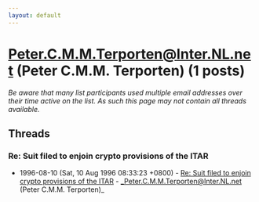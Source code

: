 ```yaml
---
layout: default
---
```


# Peter.C.M.M.Terporten@Inter.NL.net (Peter C.M.M. Terporten) (1 posts)

_Be aware that many list participants used multiple email addresses over their time active on the list. As such this page may not contain all threads available._

## Threads

### Re: Suit filed to enjoin crypto provisions of the ITAR
+ 1996-08-10 (Sat, 10 Aug 1996 08:33:23 +0800) - [Re: Suit filed to enjoin crypto provisions of the ITAR](/archive/1996/08/d828daae859514f1210674f2cb44b794c05fd8f0f5a0dda0f8665de48dc611b2) - _Peter.C.M.M.Terporten@Inter.NL.net (Peter C.M.M. Terporten)_

